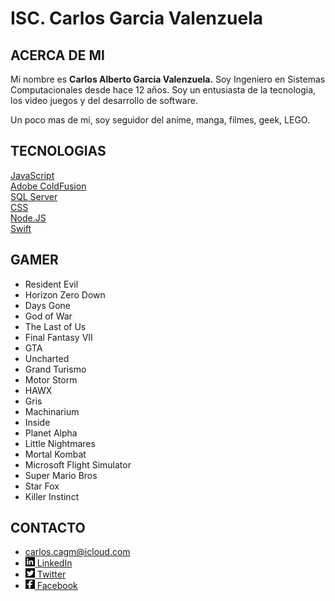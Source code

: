 # ISC. Carlos Garcia Valenzuela

## ACERCA DE MI
Mi nombre es **Carlos Alberto Garcia Valenzuela.**
Soy Ingeniero en Sistemas Computacionales desde hace 12 años.
Soy un entusiasta de la tecnologia, los video juegos y del desarrollo de software.

Un poco mas de mi, soy seguidor del anime, manga, filmes, geek, LEGO. 

## TECNOLOGIAS
[JavaScript](Support/JS.md)<br>
[Adobe ColdFusion](Support/ACF.md)<br>
[SQL Server](Support/SQL.md)<br>
[CSS](Support/CSS.md)<br>
[Node.JS](Support/NJS.md)<br>
[Swift](Support/SW.md)

## GAMER
- Resident Evil
- Horizon Zero Down
- Days Gone
- God of War
- The Last of Us
- Final Fantasy VII
- GTA
- Uncharted
- Grand Turismo
- Motor Storm
- HAWX
- Gris
- Machinarium
- Inside
- Planet Alpha
- Little Nightmares
- Mortal Kombat
- Microsoft Flight Simulator
- Super Mario Bros
- Star Fox
- Killer Instinct


## CONTACTO

- carlos.cagm@icloud.com
- [<img src="./Media/L.png" width="15" height="15"> LinkedIn](https://www.linkedin.com/in/isc-cagv/) 
- [<img src="./Media/T.png" width="15" height="15"> Twitter](https://twitter.com/CarlosCagm/)
- [<img src="./Media/F.png" width="15" height="15"> Facebook](https://www.facebook.com/charls.ackerman)

